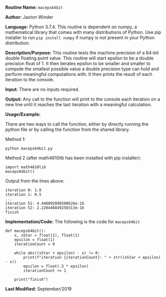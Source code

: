 
**Routine Name:** `maceps64bit`

**Author:** Jaxton Winder

**Language:** Python 3.7.4. This routine is dependent on numpy, a mathematical library that comes with many distributions of Python. Use pip installer to run ``pip install numpy`` if numpy is not present in your Python distribution.

**Description/Purpose:** This routine tests the machine precision of a 64-bit double floating point value. This routine will start epsilon to be a double precision float of 1. It then iterates epsilon to be smaller and smaller to compute the smallest possible value a double precision type can hold and perform meaningful computations with. It then prints the result of each iteration to the console.

**Input:** There are no inputs required.

**Output:** Any call to the function will print to the console each iteration on a new line until it reaches the last iteration with a meaningful calculation.

**Usage/Example:**

There are two ways to call the function, either by directly running the python file or by calling the function from the shared library.

Method 1:

    python maceps64bit.py

Method 2 (after math4610lib has been installed with pip installer):

    import math4610lib
    maceps64bit()

Output from the lines above:

    iteration 0: 1.0
    iteration 1: 0.5
    ...
    iteration 51: 4.440892098500626e-16
    iteration 52: 2.220446049250313e-16
    finish

**Implementation/Code:** The following is the code for `maceps64bit`

    def maceps64bit():
        x, xStar = float(1), float(1)
        epsilon = float(1)
        iterationCount = 0

        while abs((xStar + epsilon) - x) != 0:
            print(f"iteration {iterationCount}: " + str((xStar + epsilon) - x))
            epsilon = float(.5 * epsilon)
            iterationCount += 1

        print("finish")

**Last Modified:** September/2019
